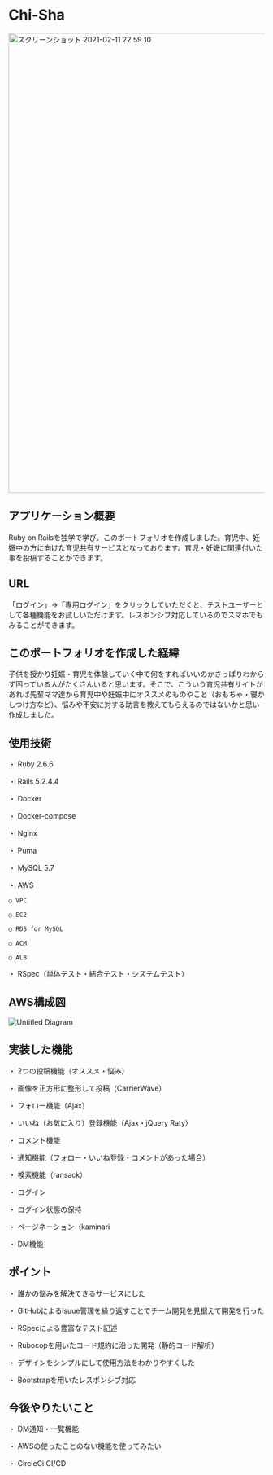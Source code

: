 # Chi-Sha
<img width="903" alt="スクリーンショット 2021-02-11 22 59 10" src="https://user-images.githubusercontent.com/69452885/107646520-668bf880-6cbd-11eb-9af8-9ff9b30ef1f1.png">

## アプリケーション概要
Ruby on Railsを独学で学び、このポートフォリオを作成しました。育児中、妊娠中の方に向けた育児共有サービスとなっております。育児・妊娠に関連付いた事を投稿することができます。

## URL
「ログイン」→「専用ログイン」をクリックしていただくと、テストユーザーとして各種機能をお試しいただけます。レスポンシブ対応しているのでスマホでもみることができます。

## このポートフォリオを作成した経緯
子供を授かり妊娠・育児を体験していく中で何をすればいいのかさっぱりわからず困っている人がたくさんいると思います。そこで、こういう育児共有サイトがあれば先輩ママ達から育児中や妊娠中にオススメのものやこと（おもちゃ・寝かしつけ方など）、悩みや不安に対する助言を教えてもらえるのではないかと思い作成しました。

## 使用技術
・ Ruby 2.6.6

・ Rails 5.2.4.4

・ Docker

・ Docker-compose

・ Nginx

・ Puma

・ MySQL 5.7

・ AWS

    ○ VPC
    
    ○ EC2

    ○ RDS for MySQL

    ○ ACM

    ○ ALB

・ RSpec（単体テスト・結合テスト・システムテスト）

## AWS構成図
![Untitled Diagram](https://user-images.githubusercontent.com/69452885/107664692-094d7280-6cd0-11eb-973c-c81ad696f9a9.png)

## 実装した機能
・ 2つの投稿機能（オススメ・悩み）

・ 画像を正方形に整形して投稿（CarrierWave）

・ フォロー機能（Ajax）

・ いいね（お気に入り）登録機能（Ajax・jQuery Raty）

・ コメント機能 

・ 通知機能（フォロー・いいね登録・コメントがあった場合）

・ 検索機能（ransack）

・ ログイン

・ ログイン状態の保持

・ ページネーション（kaminari

・ DM機能  

## ポイント
・ 誰かの悩みを解決できるサービスにした

・ GitHubによるisuue管理を繰り返すことでチーム開発を見据えて開発を行った

・ RSpecによる豊富なテスト記述

・ Rubocopを用いたコード規約に沿った開発（静的コード解析）

・ デザインをシンプルにして使用方法をわかりやすくした

・ Bootstrapを用いたレスポンシブ対応


## 今後やりたいこと
・ DM通知・一覧機能

・ AWSの使ったことのない機能を使ってみたい

・ CircleCi CI/CD

